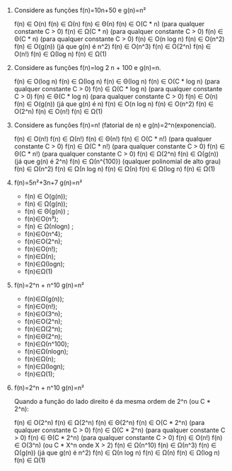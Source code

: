 1. Considere as funções f(n)=10n+50 e g(n)=n²
 
    f(n) ∈ O(n)
    f(n) ∈ Ω(n)
    f(n) ∈ Θ(n)
    f(n) ∈ O(C * n) (para qualquer constante C > 0)
    f(n) ∈ Ω(C * n) (para qualquer constante C > 0)
    f(n) ∈ Θ(C * n) (para qualquer constante C > 0)
    f(n) ∈ O(n log n)
    f(n) ∈ O(n^2)
    f(n) ∈ O(g(n)) (já que g(n) é n^2)
    f(n) ∈ O(n^3)
    f(n) ∈ O(2^n)
    f(n) ∈ O(n!)
    f(n) ∈ Ω(log n)
    f(n) ∈ Ω(1)


2. Considere as funções f(n)=log 2 n + 100 e g(n)=n.

    f(n) ∈ O(log n)
    f(n) ∈ Ω(log n)
    f(n) ∈ Θ(log n)
    f(n) ∈ O(C * log n) (para qualquer constante C > 0)
    f(n) ∈ Ω(C * log n) (para qualquer constante C > 0)
    f(n) ∈ Θ(C * log n) (para qualquer constante C > 0)
    f(n) ∈ O(n)
    f(n) ∈ O(g(n)) (já que g(n) é n)
    f(n) ∈ O(n log n)
    f(n) ∈ O(n^2)
    f(n) ∈ O(2^n)
    f(n) ∈ O(n!)
    f(n) ∈ Ω(1)


3. Considere as funções f(n)=n! (fatorial de n) e g(n)=2^n(exponencial).

    f(n) ∈ O(n!)
    f(n) ∈ Ω(n!)
    f(n) ∈ Θ(n!)
    f(n) ∈ O(C * n!) (para qualquer constante C > 0)
    f(n) ∈ Ω(C * n!) (para qualquer constante C > 0)
    f(n) ∈ Θ(C * n!) (para qualquer constante C > 0)
    f(n) ∈ Ω(2^n)
    f(n) ∈ Ω(g(n)) (já que g(n) é 2^n)
    f(n) ∈ Ω(n^{100}) (qualquer polinomial de alto grau)
    f(n) ∈ Ω(n^2)
    f(n) ∈ Ω(n log n)
    f(n) ∈ Ω(n)
    f(n) ∈ Ω(log n)
    f(n) ∈ Ω(1)


4.  f(n)=5n²+3n+7       g(n)=n²

    - f(n) ∈ O(g(n));   
    - f(n) ∈ Ω(g(n));
    - f(n) ∈ Θ(g(n)) ;
    - f(n)∈O(n³);
    - f(n) ∈ Ω(nlogn) ;
    - f(n)∈O(n^4);
    - f(n)∈O(2^n);
    - f(n)∈O(n!);
    - f(n)∈Ω(n);
    - f(n)∈Ω(logn);
    - f(n)∈Ω(1)
    


5. f(n)=2^n + n^10 g(n)=n²

    - f(n)∈Ω(g(n));
    - f(n)∈O(n!);
    - f(n)∈O(3^n);
    - f(n)∈O(2^n);
    - f(n)∈Ω(2^n);
    - f(n)∈Θ(2^n);
    - f(n)∈Ω(n^100);
    -  f(n)∈Ω(nlogn);
    - f(n)∈Ω(n);
    - f(n)∈Ω(logn);
    - f(n)∈Ω(1);


6. f(n)=2^n + n^10  g(n)=n²


    Quando a função do lado direito é da mesma ordem de 2^n (ou C * 2^n):

    f(n) ∈ O(2^n)
    f(n) ∈ Ω(2^n)
    f(n) ∈ Θ(2^n)
    f(n) ∈ O(C * 2^n) (para qualquer constante C > 0)
    f(n) ∈ Ω(C * 2^n) (para qualquer constante C > 0)
    f(n) ∈ Θ(C * 2^n) (para qualquer constante C > 0)
    f(n) ∈ O(n!)
    f(n) ∈ O(3^n) (ou C * X^n onde X > 2)
    f(n) ∈ Ω(n^10)
    f(n) ∈ Ω(n^3)
    f(n) ∈ Ω(g(n)) (já que g(n) é n^2)
    f(n) ∈ Ω(n log n)
    f(n) ∈ Ω(n)
    f(n) ∈ Ω(log n)
    f(n) ∈ Ω(1)


